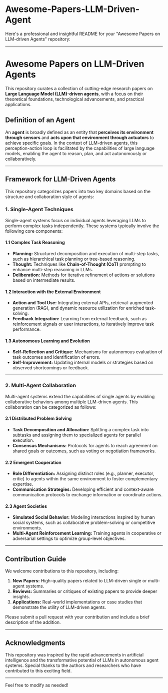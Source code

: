# Awesome-Papers-LLM-Driven-Agent

Here's a professional and insightful README for your "Awesome Papers on LLM-driven Agents" repository:

---

# Awesome Papers on LLM-Driven Agents

This repository curates a collection of cutting-edge research papers on **Large Language Model (LLM)-driven agents**, with a focus on their theoretical foundations, technological advancements, and practical applications. 

## Definition of an Agent

An **agent** is broadly defined as an entity that **perceives its environment through sensors** and **acts upon that environment through actuators** to achieve specific goals. In the context of LLM-driven agents, this perception-action loop is facilitated by the capabilities of large language models, enabling the agent to reason, plan, and act autonomously or collaboratively.

---

## Framework for LLM-Driven Agents

This repository categorizes papers into two key domains based on the structure and collaboration style of agents:

### 1. **Single-Agent Techniques**
Single-agent systems focus on individual agents leveraging LLMs to perform complex tasks independently. These systems typically involve the following core components:

#### 1.1 Complex Task Reasoning
- **Planning:** Structured decomposition and execution of multi-step tasks, such as hierarchical task planning or tree-based reasoning.
- **Thought:** Techniques like **Chain-of-Thought (CoT)** prompting to enhance multi-step reasoning in LLMs.
- **Deliberation:** Methods for iterative refinement of actions or solutions based on intermediate results.

#### 1.2 Interaction with the External Environment
- **Action and Tool Use:** Integrating external APIs, retrieval-augmented generation (RAG), and dynamic resource utilization for enriched task-solving.
- **Feedback Integration:** Learning from external feedback, such as reinforcement signals or user interactions, to iteratively improve task performance.

#### 1.3 Autonomous Learning and Evolution
- **Self-Reflection and Critique:** Mechanisms for autonomous evaluation of task outcomes and identification of errors.
- **Self-Improvement:** Updating internal models or strategies based on observed shortcomings or feedback.

---

### 2. **Multi-Agent Collaboration**
Multi-agent systems extend the capabilities of single agents by enabling collaborative behaviors among multiple LLM-driven agents. This collaboration can be categorized as follows:

#### 2.1 Distributed Problem Solving
- **Task Decomposition and Allocation:** Splitting a complex task into subtasks and assigning them to specialized agents for parallel execution.
- **Consensus Mechanisms:** Protocols for agents to reach agreement on shared goals or outcomes, such as voting or negotiation frameworks.

#### 2.2 Emergent Cooperation
- **Role Differentiation:** Assigning distinct roles (e.g., planner, executor, critic) to agents within the same environment to foster complementary expertise.
- **Communication Strategies:** Developing efficient and context-aware communication protocols to exchange information or coordinate actions.

#### 2.3 Agent Societies
- **Simulated Social Behavior:** Modeling interactions inspired by human social systems, such as collaborative problem-solving or competitive environments.
- **Multi-Agent Reinforcement Learning:** Training agents in cooperative or adversarial settings to optimize group-level objectives.

---

## Contribution Guide

We welcome contributions to this repository, including:
1. **New Papers:** High-quality papers related to LLM-driven single or multi-agent systems.
2. **Reviews:** Summaries or critiques of existing papers to provide deeper insights.
3. **Applications:** Real-world implementations or case studies that demonstrate the utility of LLM-driven agents.

Please submit a pull request with your contribution and include a brief description of the addition.

---

## Acknowledgments

This repository was inspired by the rapid advancements in artificial intelligence and the transformative potential of LLMs in autonomous agent systems. Special thanks to the authors and researchers who have contributed to this exciting field.

--- 

Feel free to modify as needed!
